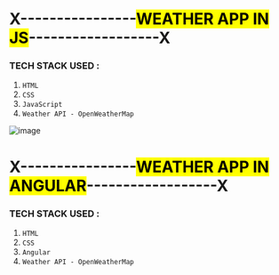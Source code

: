  #                                        X----------------<b><mark>WEATHER APP IN JS</mark></b>------------------X
### TECH STACK USED :
1.  <code>HTML</code>
2.  <code>CSS</code>
3.  <code>JavaScript</code>
4.  <code>Weather API - OpenWeatherMap</code>

![image](https://github.com/Phoenixces/Weather-App/assets/88362430/0055bc83-2e3a-411e-928b-ddf6577951c0)

 #                                        X----------------<b><mark>WEATHER APP IN ANGULAR</mark></b>------------------X
### TECH STACK USED :
1.  <code>HTML</code>
2.  <code>CSS</code>
3.  <code>Angular</code>
4.  <code>Weather API - OpenWeatherMap</code>
